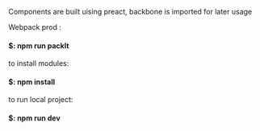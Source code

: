 Components are built uising preact, backbone is imported for later usage

Webpack prod :
#### $: npm run packIt 

 to install modules: 
#### $: npm install

 to run local project:
#### $: npm run dev
